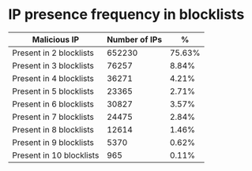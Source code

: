 # IP presence frequency in blocklists
| Malicious IP | Number of IPs | % |
|----|----|----|
| Present in 2 blocklists | 652230 | 75.63% |
| Present in 3 blocklists | 76257 | 8.84% |
| Present in 4 blocklists | 36271 | 4.21% |
| Present in 5 blocklists | 23365 | 2.71% |
| Present in 6 blocklists | 30827 | 3.57% |
| Present in 7 blocklists | 24475 | 2.84% |
| Present in 8 blocklists | 12614 | 1.46% |
| Present in 9 blocklists | 5370 | 0.62% |
| Present in 10 blocklists | 965 | 0.11% |
